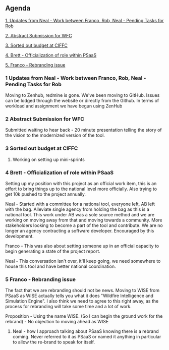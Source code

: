 ## Agenda


  [1. Updates from Neal - Work between Franco, Rob, Neal - Pending Tasks for Rob](#1-updates-from-neal---work-between-franco-rob-neal---pending-tasks-for-rob)

  [2. Abstract Submission for WFC](#2-abstract-submission-for-wfc)

  [3. Sorted out budget at CIFFC](#3-sorted-out-budget-at-ciffc)

  [4. Brett - Officialization of role within PSaaS](#4-brett---officialization-of-role-within-psaas)

  [5. Franco - Rebranding issue](#5-franco---rebranding-issue)

### 1 Updates from Neal - Work between Franco, Rob, Neal - Pending Tasks for Rob

Moving to Zenhub, redmine is gone. We've been moving to GitHub. Issues can be lodged through the website or directly from the Github. In terms of workload and assignment we have begun using ZenHub

### 2 Abstract Submission for WFC
   
Submitted waiting to hear back - 20 minute presentation telling the story of the vision to the modernized version of the tool.


### 3 Sorted out budget at CIFFC
   1. Working on setting up mini-sprints


### 4 Brett - Officialization of role within PSaaS

Setting up my position with this project as an official work item, this is an effort to bring things up to the national level more officially. Also trying to get 10k pushed to the project annually. 

Neal - Started with a committee for a national tool, everyone left, AB left with the bag. Alleviate single agency from holding the bag as this is a national tool. This work under AB was a sole source method and we are working on moving away from that and moving towards a community. More stakeholders looking to become a part of the tool and contribute. We are no longer an agency contracting a software developer. Encouraged by this development.

Franco - This was also about setting someone up in an official capacity to begin generating a state of the project report.

Neal - This conversation isn't over, it'll keep going, we need somewhere to house this tool and have better national coordination.

### 5 Franco - Rebranding issue

The fact that we are rebranding should not be news. Moving to WISE from PSaaS as WISE actually tells you what it does "Wildfire Intelligence and Simulation Engine". I also think we need to agree to this right away, as the process for rebranding will take some time and a lot of work.

Proposition - Using the name WISE. (So I can begin the ground work for the rebrand)
        - No objection to moving ahead as WISE

   1. Neal - how I approach talking about PSaaS knowing there is a rebrand coming. Never referred to it as PSaaS or named it anything in particular to allow the re-brand to speak for itself.
